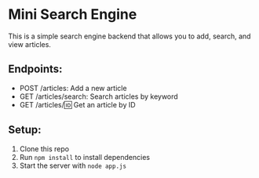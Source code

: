 # Mini Search Engine

This is a simple search engine backend that allows you to add, search, and view articles.

## Endpoints:
- POST /articles: Add a new article
- GET /articles/search: Search articles by keyword
- GET /articles/:id: Get an article by ID

## Setup:
1. Clone this repo
2. Run `npm install` to install dependencies
3. Start the server with `node app.js`
